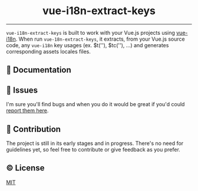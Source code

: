 <h1 align="center">vue-i18n-extract-keys</h1>
<p align="center">

</p>

---

`vue-i18n-extract-keys` is built to work with your Vue.js projects using [vue-i18n](https://kazupon.github.io/vue-i18n/). When run `vue-18n-extract-keys`, it extracts, from your Vue.js source code, any `vue-i18n` key usages (ex. $t(''), $tc(''), ...) and generates corresponding assets locales files.

## :book: Documentation



## :bug: Issues

I'm sure you'll find bugs and when you do it would be great if you'd could [report them here](https://github.com/oreliain/vue-i18n-extract-keys/issues).

## :muscle: Contribution

The project is still in its early stages and in progress. There's no need for guidelines yet, so feel free to contribute or give feedback as you prefer.


## :copyright: License

[MIT](http://opensource.org/licenses/MIT)